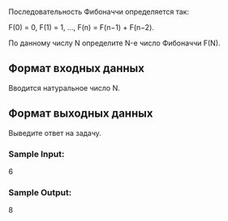 Последовательность Фибоначчи определяется так:

F(0) = 0, F(1) = 1, …, F(n) = F(n−1) + F(n−2).

По данному числу N определите N-е число Фибоначчи F(N).

## Формат входных данных
Вводится натуральное число N.
## Формат выходных данных
Выведите ответ на задачу.
### Sample Input:

6
### Sample Output:

8

